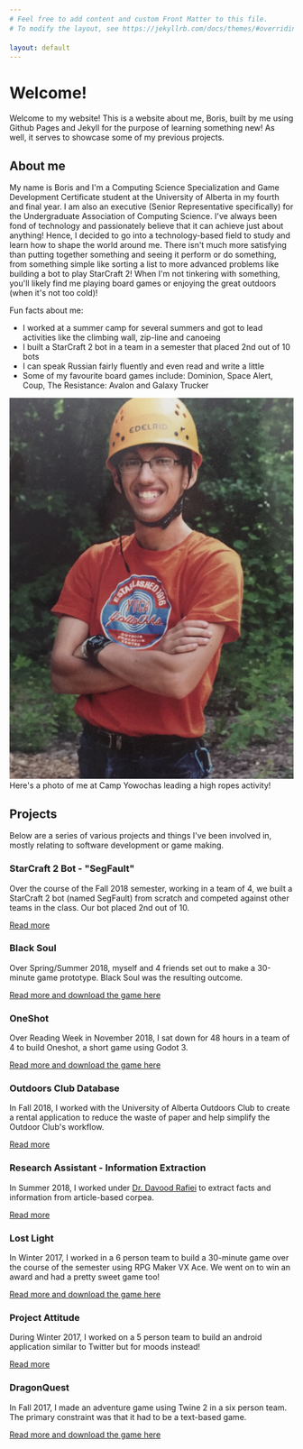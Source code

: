 ```yaml
---
# Feel free to add content and custom Front Matter to this file.
# To modify the layout, see https://jekyllrb.com/docs/themes/#overriding-theme-defaults

layout: default 
---
```

# Welcome!
Welcome to my website! This is a website about me, Boris, built by me using Github Pages and Jekyll for the purpose of learning something new! As well, it serves to showcase some of my previous projects.

## About me
My name is Boris and I'm a Computing Science Specialization and Game Development Certificate student at the University of Alberta in my fourth and final year. I am also an executive (Senior Representative specifically) for the Undergraduate Association of Computing Science. I've always been fond of technology and passionately believe that it can achieve just about anything! Hence, I decided to go into a technology-based field to study and learn how to shape the world around me. There isn't much more satisfying than putting together something and seeing it perform or do something, from something simple like sorting a list to more advanced problems like building a bot to play StarCraft 2! When I'm not tinkering with something, you'll likely find me playing board games or enjoying the great outdoors (when it's not too cold)!

Fun facts about me:
* I worked at a summer camp for several summers and got to lead activities like the climbing wall, zip-line and canoeing
* I built a StarCraft 2 bot in a team in a semester that placed 2nd out of 10 bots
* I can speak Russian fairly fluently and even read and write a little
* Some of my favourite board games include: Dominion, Space Alert, Coup, The Resistance: Avalon and Galaxy Trucker 

![Photo of me](/assets/BorisFleysher.jpeg)
Here's a photo of me at Camp Yowochas leading a high ropes activity!


## Projects
Below are a series of various projects and things I've been involved in, mostly relating to software development or game making.

### StarCraft 2 Bot - "SegFault"
Over the course of the Fall 2018 semester, working in a team of 4, we built a StarCraft 2 bot (named SegFault) from scratch and competed against other teams in the class. Our bot placed 2nd out of 10.

[Read more](StarCraft2)

### Black Soul
Over Spring/Summer 2018, myself and 4 friends set out to make a 30-minute game prototype. Black Soul was the resulting outcome.

[Read more and download the game here](BlackSoul)

### OneShot
Over Reading Week in November 2018, I sat down for 48 hours in a team of 4 to build Oneshot, a short game using Godot 3.

[Read more and download the game here](OneShot)

### Outdoors Club Database
In Fall 2018, I worked with the University of Alberta Outdoors Club to create a rental application to reduce the waste of paper and help simplify the Outdoor Club's workflow.

[Read more](OutdoorsClub)

### Research Assistant - Information Extraction
In Summer 2018, I worked under [Dr. Davood Rafiei](https://webdocs.cs.ualberta.ca/~drafiei/) to extract facts and information from article-based corpea.

[Read more](InformationExtraction)

### Lost Light
In Winter 2017, I worked in a 6 person team to build a 30-minute game over the course of the semester using RPG Maker VX Ace. We went on to win an award and had a pretty sweet game too!

[Read more and download the game here](LostLight)

### Project Attitude
During Winter 2017, I worked on a 5 person team to build an android application similar to Twitter but for moods instead!

[Read more](ProjectAttitude)

### DragonQuest
In Fall 2017, I made an adventure game using Twine 2 in a six person team. The primary constraint was that it had to be a text-based game.

[Read more and download the game here](DragonQuest)
